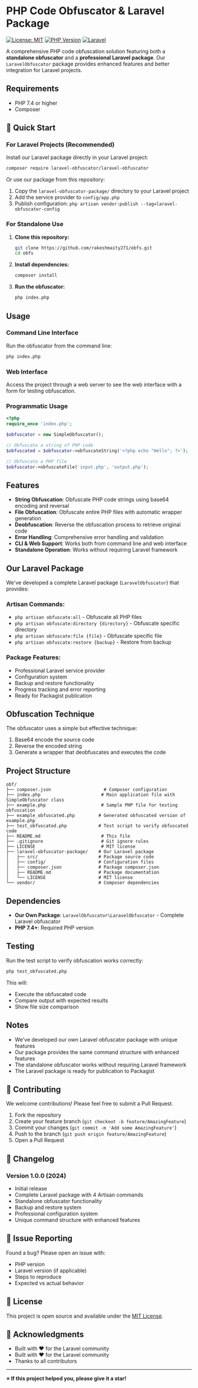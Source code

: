 # PHP Code Obfuscator & Laravel Package

[![License: MIT](https://img.shields.io/badge/License-MIT-yellow.svg)](https://opensource.org/licenses/MIT)
[![PHP Version](https://img.shields.io/badge/PHP-7.4%2B-blue.svg)](https://php.net)
[![Laravel](https://img.shields.io/badge/Laravel-9%2B-red.svg)](https://laravel.com)

A comprehensive PHP code obfuscation solution featuring both a **standalone obfuscator** and a **professional Laravel package**. Our `LaravelObfuscator` package provides enhanced features and better integration for Laravel projects.

## Requirements

- PHP 7.4 or higher
- Composer

## 🚀 Quick Start

### For Laravel Projects (Recommended)

Install our Laravel package directly in your Laravel project:

```bash
composer require laravel-obfuscator/laravel-obfuscator
```

Or use our package from this repository:

1. Copy the `laravel-obfuscator-package/` directory to your Laravel project
2. Add the service provider to `config/app.php`
3. Publish configuration: `php artisan vendor:publish --tag=laravel-obfuscator-config`

### For Standalone Use

1. **Clone this repository:**
   ```bash
   git clone https://github.com/rakeshmaity271/obfs.git
   cd obfs
   ```

2. **Install dependencies:**
   ```bash
   composer install
   ```

3. **Run the obfuscator:**
   ```bash
   php index.php
   ```

## Usage

### Command Line Interface

Run the obfuscator from the command line:

```bash
php index.php
```

### Web Interface

Access the project through a web server to see the web interface with a form for testing obfuscation.

### Programmatic Usage

```php
<?php
require_once 'index.php';

$obfuscator = new SimpleObfuscator();

// Obfuscate a string of PHP code
$obfuscated = $obfuscator->obfuscateString('<?php echo "Hello"; ?>');

// Obfuscate a PHP file
$obfuscator->obfuscateFile('input.php', 'output.php');
```

## Features

- **String Obfuscation**: Obfuscate PHP code strings using base64 encoding and reversal
- **File Obfuscation**: Obfuscate entire PHP files with automatic wrapper generation
- **Deobfuscation**: Reverse the obfuscation process to retrieve original code
- **Error Handling**: Comprehensive error handling and validation
- **CLI & Web Support**: Works both from command line and web interface
- **Standalone Operation**: Works without requiring Laravel framework

## Our Laravel Package

We've developed a complete Laravel package (`LaravelObfuscator`) that provides:

### **Artisan Commands:**
- `php artisan obfuscate:all` - Obfuscate all PHP files
- `php artisan obfuscate:directory {directory}` - Obfuscate specific directory
- `php artisan obfuscate:file {file}` - Obfuscate specific file
- `php artisan obfuscate:restore {backup}` - Restore from backup

### **Package Features:**
- Professional Laravel service provider
- Configuration system
- Backup and restore functionality
- Progress tracking and error reporting
- Ready for Packagist publication

## Obfuscation Technique

The obfuscator uses a simple but effective technique:
1. Base64 encode the source code
2. Reverse the encoded string
3. Generate a wrapper that deobfuscates and executes the code

## Project Structure

```
obf/
├── composer.json                    # Composer configuration
├── index.php                       # Main application file with SimpleObfuscator class
├── example.php                     # Sample PHP file for testing obfuscation
├── example_obfuscated.php         # Generated obfuscated version of example.php
├── test_obfuscated.php            # Test script to verify obfuscated code
├── README.md                       # This file
├── .gitignore                      # Git ignore rules
├── LICENSE                         # MIT license
├── laravel-obfuscator-package/    # Our Laravel package
│   ├── src/                       # Package source code
│   ├── config/                    # Configuration files
│   ├── composer.json              # Package composer.json
│   ├── README.md                  # Package documentation
│   └── LICENSE                    # MIT license
└── vendor/                        # Composer dependencies
```

## Dependencies

- **Our Own Package**: `LaravelObfuscator\LaravelObfuscator` - Complete Laravel obfuscator
- **PHP 7.4+**: Required PHP version

## Testing

Run the test script to verify obfuscation works correctly:

```bash
php test_obfuscated.php
```

This will:
- Execute the obfuscated code
- Compare output with expected results
- Show file size comparison

## Notes

- We've developed our own Laravel obfuscator package with unique features
- Our package provides the same command structure with enhanced features
- The standalone obfuscator works without requiring Laravel framework
- The Laravel package is ready for publication to Packagist

## 🤝 Contributing

We welcome contributions! Please feel free to submit a Pull Request.

1. Fork the repository
2. Create your feature branch (`git checkout -b feature/AmazingFeature`)
3. Commit your changes (`git commit -m 'Add some AmazingFeature'`)
4. Push to the branch (`git push origin feature/AmazingFeature`)
5. Open a Pull Request

## 📝 Changelog

### Version 1.0.0 (2024)
- Initial release
- Complete Laravel package with 4 Artisan commands
- Standalone obfuscator functionality
- Backup and restore system
- Professional configuration system
- Unique command structure with enhanced features

## 🐛 Issue Reporting

Found a bug? Please open an issue with:
- PHP version
- Laravel version (if applicable)
- Steps to reproduce
- Expected vs actual behavior

## 📄 License

This project is open source and available under the [MIT License](LICENSE).

## 🙏 Acknowledgments

- Built with ❤️ for the Laravel community
- Built with ❤️ for the Laravel community
- Thanks to all contributors

---

**⭐ If this project helped you, please give it a star!**

